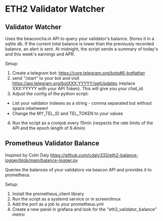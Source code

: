 # ETH2 Validator Watcher

## Validator Watcher

Uses the beaconcha.in API to query your validator's balance. Stores it in a sqlite db.
If the current total balance is lower than the previously recorded balance, an alert is sent.
At midnight, the script sends a summary of today's and this week's earnings and APR.

Setup:
1) Create a telegram bot: https://core.telegram.org/bots#6-botfather
2) send "/start" to your bot and visit https://api.telegram.org/botXXX:YYYYY/getUpdates (replace XXX:YYYYY with your API Token). This will give you your chat_id.
3) Adjust the config of the python script:
  - List your validator indexes as a string - comma separated but without space inbetween!
  - Change the MY_TEL_ID and TEL_TOKEN to your values
4) Run the script as a cronjob every 15min (respects the rate limits of the API and the epoch length of 6.4min)

## Prometheus Validator Balance

Inspired by Colin Daly https://github.com/cdaly333/eth2-balance-logger/blob/main/balance-logger.py

Queries the balances of your validators via beacon API and provides it to prometheus.

Setup:
1) Install the prometheus_client library
2) Run the script as a systemd service or in screen/tmux
3) Add the port as a job to your prometheus.yml
4) Create a new panel in grafana and look for the "eth2_validator_balance" metric
